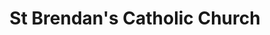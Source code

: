 ---
title: "St Brendan's Catholic Church"
denomination: "Catholic"
leader: "Fr Stephen Hanly"
address: "799 Mackay-Bucasia Rd"
suburb: "Rural View"
address-hint: ""
mailing: "PO Box 3388 North Mackay QLD 4740"
phone: "07 4957 4855"
email: "stjomky@bigpond.com"
website: "www.rok.catholic.net.au/mackay-north.html"
services:
  - "Sunday 7:30am"
office-hours:
coordinates: 
  longitude: 149.161204
  latitude: -21.052522
---